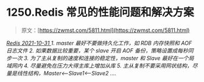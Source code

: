 <!--yml
category: 未分类
date: 0001-01-01 00:00:00
-->

# 1250.Redis 常见的性能问题和解决方案

> 原文：[https://zwmst.com/5811.html](https://zwmst.com/5811.html)

   [ *Redis* ](https://zwmst.com/redis)*[ <time datetime="2021-11-01T00:48:48+08:00"> 2021-10-31 </time> ](https://zwmst.com/5811.html)  1.  master 最好不要做持久化工作，如 RDB 内存快照和 AOF 日志文件
2.  如果数据比较重要，某个 slave 开启 AOF 备份，策略设置成每秒同步一次
3.  为了主从复制的速度和连接的稳定性，master 和 Slave 最好在一个局域网内
4.  尽量避免在压力大得主库上增加从库
5.  主从复制不要采用网状结构，尽量是线性结构，Master<–Slave1<—-Slave2 ….*